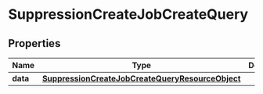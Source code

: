 # SuppressionCreateJobCreateQuery

## Properties
Name | Type | Description | Notes
------------ | ------------- | ------------- | -------------
**data** | [**SuppressionCreateJobCreateQueryResourceObject**](SuppressionCreateJobCreateQueryResourceObject.md) |  | 
